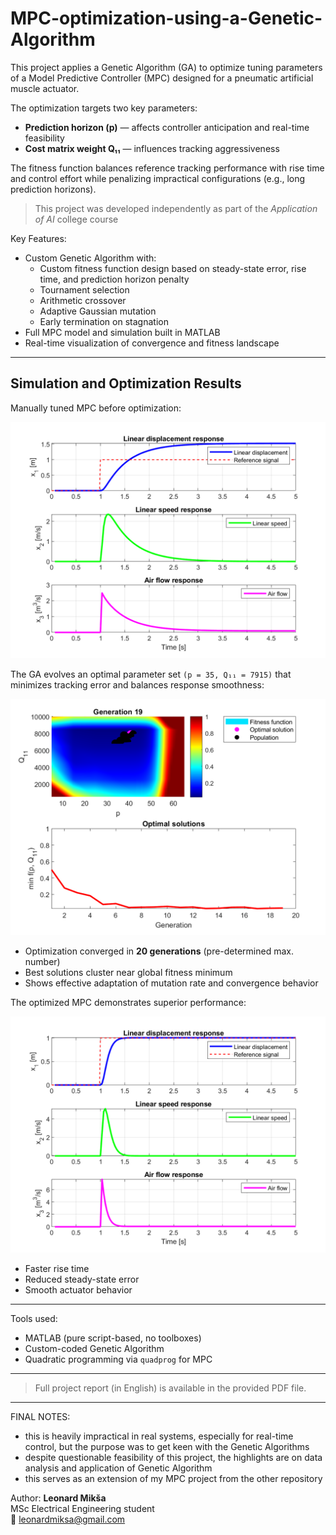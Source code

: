 # MPC-optimization-using-a-Genetic-Algorithm

This project applies a Genetic Algorithm (GA) to optimize tuning parameters of a Model Predictive Controller (MPC) designed for a pneumatic artificial muscle actuator.

The optimization targets two key parameters:
- **Prediction horizon (p)** — affects controller anticipation and real-time feasibility
- **Cost matrix weight Q₁₁** — influences tracking aggressiveness

The fitness function balances reference tracking performance with rise time and control effort while penalizing impractical configurations (e.g., long prediction horizons).

> This project was developed independently as part of the *Application of AI* college course

Key Features:
- Custom Genetic Algorithm with:
  - Custom fitness function design based on steady-state error, rise time, and prediction horizon penalty
  - Tournament selection
  - Arithmetic crossover
  - Adaptive Gaussian mutation
  - Early termination on stagnation
- Full MPC model and simulation built in MATLAB
- Real-time visualization of convergence and fitness landscape

---

## Simulation and Optimization Results

Manually tuned MPC before optimization:

![Initial MPC Response](initial_mpc_response.png)

The GA evolves an optimal parameter set `(p = 35, Q₁₁ = 7915)` that minimizes tracking error and balances response smoothness:

![GA Visualization](ga_visualization.png)

- Optimization converged in **20 generations** (pre-determined max. number)
- Best solutions cluster near global fitness minimum
- Shows effective adaptation of mutation rate and convergence behavior

The optimized MPC demonstrates superior performance:

![Final MPC Response](final_mpc_response.png)

- Faster rise time  
- Reduced steady-state error  
- Smooth actuator behavior

---

Tools used:
- MATLAB (pure script-based, no toolboxes)
- Custom-coded Genetic Algorithm
- Quadratic programming via `quadprog` for MPC

---

> Full project report (in English) is available in the provided PDF file.

---

FINAL NOTES:
- this is heavily impractical in real systems, especially for real-time control, but the purpose was to get keen with the Genetic Algorithms
- despite questionable feasibility of this project, the highlights are on data analysis and application of Genetic Algorithm
- this serves as an extension of my MPC project from the other repository

Author:
**Leonard Mikša**  
MSc Electrical Engineering student  
📧 [leonardmiksa@gmail.com](mailto:leonardmiksa@gmail.com)
